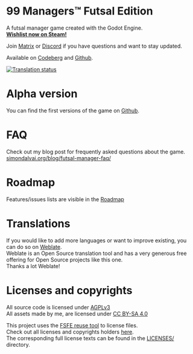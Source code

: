 <!--
SPDX-FileCopyrightText: 2023 Simon Dalvai <info@simondalvai.org>

SPDX-License-Identifier: CC0-1.0
-->

# 99 Managers™ Futsal Edition
A futsal manager game created with the Godot Engine.  
**[Wishlist now on Steam!](https://store.steampowered.com/app/3334770/99_Managers_Futsal_Edition/)**

Join [Matrix](https://matrix.to/#/%23s9i.org:matrix.org) or [Discord](https://discord.gg/a5DSHZKkA8) if you have questions and want to stay updated.

Available on [Codeberg](https://codeberg.org/dulvui/99managers-futsal-edition) and [Github](https://github.com/dulvui/99managers-futsal-edition).

<a href="https://hosted.weblate.org/engage/99-managers-futsal-edition/">
<img src="https://hosted.weblate.org/widget/99-managers-futsal-edition/game/287x66-white.png" alt="Translation status" />
</a>

# Alpha version
You can find the first versions of the game on [Github](https://github.com/dulvui/99managers-futsal-edition/releases).

# FAQ
Check out my blog post for frequently asked questions about the game.  
[simondalvai.org/blog/futsal-manager-faq/](https://simondalvai.org/blog/99managers-futsal-faq/)

# Roadmap
Features/issues lists are visible in the [Roadmap](ROADMAP.md) 

# Translations
If you would like to add more languages or want to improve existing, you can do so on [Weblate](https://hosted.weblate.org/engage/99-managers-futsal-edition/).  
Weblate is an Open Source translation tool and has a very generous free offering for Open Source projects like this one.  
Thanks a lot Weblate!

# Licenses and copyrights
All source code is licensed under [AGPLv3](LICENSES/AGPL-3.0-or-later.txt)  
All assets made by me, are licensed under [CC BY-SA 4.0](LICENSES/CC-BY-SA-4.0.txt)

This project uses the [FSFE reuse tool](https://github.com/fsfe/reuse-tool) to license files.  
Check out all licenses and copyrights holders [here](REUSE.toml).  
The corresponding full license texts can be found in the [LICENSES/](./LICENSES/) directory.

